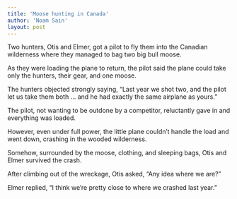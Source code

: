 ```yaml
---
title: 'Moose hunting in Canada'
author: 'Noam Sain'
layout: post
---
```


Two hunters, Otis and Elmer, got a pilot to fly them into the Canadian wilderness where they managed to bag two big bull moose.

As they were loading the plane to return, the pilot said the plane could take only the hunters, their gear, and one moose.

The hunters objected strongly saying, “Last year we shot two, and the pilot let us take them both … and he had exactly the same airplane as yours.”

The pilot, not wanting to be outdone by a competitor, reluctantly gave in and everything was loaded.

However, even under full power, the little plane couldn’t handle the load and went down, crashing in the wooded wilderness.

Somehow, surrounded by the moose, clothing, and sleeping bags, Otis and Elmer survived the crash.

After climbing out of the wreckage, Otis asked, “Any idea where we are?”

Elmer replied, “I think we’re pretty close to where we crashed last year.”